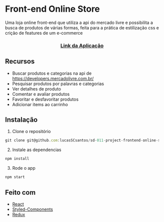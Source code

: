 # Front-end Online Store

Uma loja online front-end que utiliza a api do mercado livre e possibilita a busca de produtos de várias formas, feita para a prática de estilização css e crição de features de um e-commerce

### <p align="center">[Link da Aplicação](https://frontend-web-store.netlify.app/)</p>

## Recursos

- Buscar produtos e categorias na api de https://developers.mercadolivre.com.br/
- Pesquisar produtos por palavras e categorias
- Ver detalhes de produto
- Comentar e avaliar produtos
- Favoritar e desfavoritar produtos
- Adicionar items ao carrinho

## Instalação

1. Clone o repositório

```javascript
git clone git@github.com:lucasSCsantos/sd-011-project-frontend-online-store.git
```

2. Instale as dependencias

```javascript
npm install
```

3. Rode o app

```javascript
npm start
```

## Feito com

- [React](https://pt-br.reactjs.org/)
- [Styled-Components](https://styled-components.com/)
- [Redux](https://redux.js.org/)

